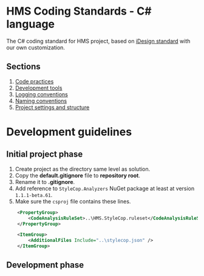 # HMS Coding Standards - C# language
The C# coding standard for HMS project, based on [iDesign standard](http://www.idesign.net/) with our own customization.

## Sections
1. [Code practices](https://github.com/CloudHMS/HMS.CodingStandard/tree/efa3bbd5ad85b89a74f0e24274c5bd67bb94ec49/C%23/Coding%20practices)
2. [Development tools](https://github.com/CloudHMS/HMS.CodingStandard/tree/efa3bbd5ad85b89a74f0e24274c5bd67bb94ec49/C%23/Development%20tools)
3. [Logging conventions](https://github.com/CloudHMS/HMS.CodingStandards/tree/efa3bbd5ad85b89a74f0e24274c5bd67bb94ec49/C%23/Logging%20conventions)
4. [Naming conventions](https://github.com/CloudHMS/HMS.CodingStandards/tree/efa3bbd5ad85b89a74f0e24274c5bd67bb94ec49/C%23/Naming%20conventions)
5. [Project settings and structure](https://github.com/CloudHMS/HMS.CodingStandards/tree/efa3bbd5ad85b89a74f0e24274c5bd67bb94ec49/C%23/Project%20settings%20and%20structure)

# Development guidelines
## Initial project phase
1. Create project as the directory same level as solution.
2. Copy the **default.gitignore** file to **repository root**.
3. Rename it to **.gitignore**.
4. Add reference to `StyleCop.Analyzers` NuGet package at least at version `1.1.1-beta.61`.
5. Make sure the `csproj` file contains these lines.
```xml
    <PropertyGroup>
        <CodeAnalysisRuleSet>..\HMS.StyleCop.ruleset</CodeAnalysisRuleSet>
    </PropertyGroup>

    <ItemGroup>
        <AdditionalFiles Include="..\stylecop.json" />
    </ItemGroup>
```
## Development phase
